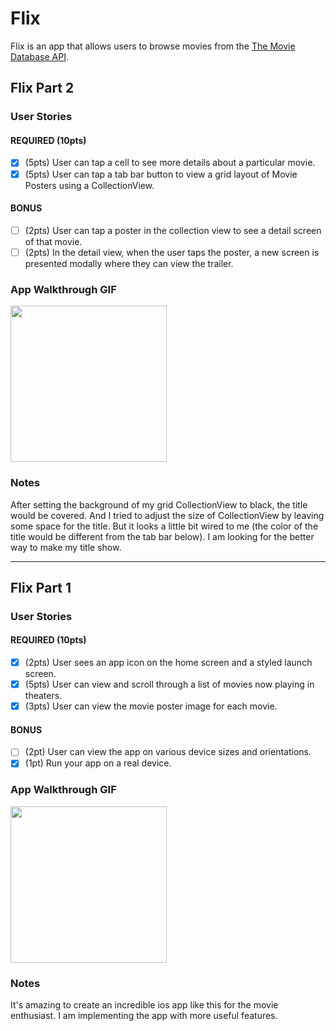 # Flix

Flix is an app that allows users to browse movies from the [The Movie Database API](http://docs.themoviedb.apiary.io/#).

## Flix Part 2

### User Stories

#### REQUIRED (10pts)
- [x] (5pts) User can tap a cell to see more details about a particular movie.
- [x] (5pts) User can tap a tab bar button to view a grid layout of Movie Posters using a CollectionView.

#### BONUS
- [ ] (2pts) User can tap a poster in the collection view to see a detail screen of that movie.
- [ ] (2pts) In the detail view, when the user taps the poster, a new screen is presented modally where they can view the trailer.

### App Walkthrough GIF

<img src="https://i.imgur.com/8ggTNDO.gif" width=250><br>

### Notes
After setting the background of my grid CollectionView to black, the title would be covered. And I tried to adjust the size of CollectionView by leaving some space for the title. But it looks a little bit wired to me (the color of the title would be different from the tab bar below). I am looking for the better way to make my title show.


---

## Flix Part 1

### User Stories

#### REQUIRED (10pts)
- [x] (2pts) User sees an app icon on the home screen and a styled launch screen.
- [x] (5pts) User can view and scroll through a list of movies now playing in theaters.
- [x] (3pts) User can view the movie poster image for each movie.

#### BONUS
- [ ] (2pt) User can view the app on various device sizes and orientations.
- [x] (1pt) Run your app on a real device.

### App Walkthrough GIF

<img src="https://i.imgur.com/EYSi24t.gif" width=250><br>
<!-- ![](https://i.imgur.com/9oZLXTi.gif)
![](https://i.imgur.com/nRBS5el.gif)
![](https://i.imgur.com/EYSi24t.gif) -->

### Notes
It's amazing to create an incredible ios app like this for the movie enthusiast. I am implementing the app with more useful features.

